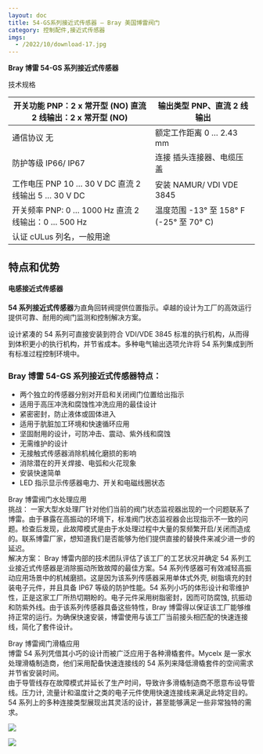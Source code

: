 ```yaml
---
layout: doc
title: 54-GS系列接近式传感器 – Bray 美国博雷阀门
category: 控制配件,接近式传感器
imgs:
  - /2022/10/download-17.jpg
---
```


**Bray 博雷 54-GS 系列接近式传感器**

技术规格

| 开关功能 PNP：2 x 常开型 (NO) 直流 2 线输出：2 x 常开型 (NO) | 输出类型 PNP、直流 2 线输出              |
| ------------------------------------------------------------ | ---------------------------------------- |
| 通信协议 无                                                  | 额定工作距离 0 … 2.43 mm                 |
| 防护等级 IP66/ IP67                                          | 连接 插头连接器、电缆压盖                |
| 工作电压 PNP 10 … 30 V DC 直流 2 线输出 5 … 30 V DC          | 安装 NAMUR/ VDI VDE 3845                 |
| 开关频率 PNP: 0 … 1000 Hz 直流 2 线输出：0 … 500 Hz          | 温度范围 \-13° 至 158° F (-25° 至 70° C) |
| 认证 cULus 列名，一般用途                                    |                                          |

## 特点和优势

#### 电感接近式传感器

**54 系列接近式传感器**为直角回转阀提供位置指示。卓越的设计为工厂的高效运行提供可靠、耐用的阀门监测和控制解决方案。

设计紧凑的 54 系列可直接安装到符合 VDI/VDE 3845 标准的执行机构，从而得到体积更小的执行机构，并节省成本。多种电气输出选项允许将 54 系列集成到所有标准过程控制环境中。

### Bray 博雷 54-GS 系列接近式传感器特点：

- 两个独立的传感器分别对开启和关闭阀门位置给出指示
- 适用于高压冲洗和腐蚀性冲洗应用的最佳设计
- 紧密密封，防止液体或固体进入
- 适用于肮脏加工环境和快速循环应用
- 坚固耐用的设计，可防冲击、震动、紫外线和腐蚀
- 无需维护的设计
- 无接触式传感器消除机械化磨损的影响
- 消除潜在的开关焊接、电弧和火花现象
- 安装快速简单
- LED 指示显示传感器电力、开关和电磁线圈状态

Bray 博雷阀门水处理应用  
挑战： 一家大型水处理厂针对他们当前的阀门状态监视器出现的一个问题联系了博雷。由于暴露在高振动的环境下，标准阀门状态监视器会出现指示不一致的问题。检查后发现，此故障模式是由于水处理过程中大量的泵频繁开启/关闭而造成的。联系博雷厂家，想知道我们是否能够为他们提供直接的替换件来减少进一步的延迟。  
解决方案： Bray 博雷内部的技术团队评估了该工厂的工艺状况并确定 54 系列工业接近式传感器是消除振动所致故障的最佳方案。54 系列传感器可有效减轻高振动应用场景中的机械磨损。这是因为该系列传感器采用单体式外壳, 树脂填充的封装电子元件，并且具备 IP67 等级的防护性能。54 系列小巧的体形设计和零维护性，正是这家工厂所热切期盼的。电子元件采用树脂密封，因而可防腐蚀, 抗振动和防紫外线。由于该系列传感器具备这些特性，Bray 博雷得以保证该工厂能够维持正常的运行。为确保快速安装，博雷使用与该工厂当前接头相匹配的快速连接线，简化了套件设计。

Bray 博雷阀门滑橇应用  
博雷 54 系列凭借其小巧的设计而被广泛应用于各种滑橇套件。Mycelx 是一家水处理滑橇制造商，他们采用配备快速连接线的 54 系列来降低滑橇套件的空间需求并节省安装时间。  
由于导管线存在故障模式并延长了生产时间，导致许多滑橇制造商不愿意布设导管线。压力计, 流量计和温度计之类的电子元件使用快速连接线来满足此特定目的。54 系列上的多种连接类型展现出其灵活的设计，甚至能够满足一些非常独特的需求。

![](/2022/10/%E6%88%AA%E5%B1%8F2022-10-23-%E4%B8%8B%E5%8D%8810.26.22-1024x726.png)

![](/2022/10/%E6%88%AA%E5%B1%8F2022-10-23-%E4%B8%8B%E5%8D%8810.26.39-1024x487.png)
